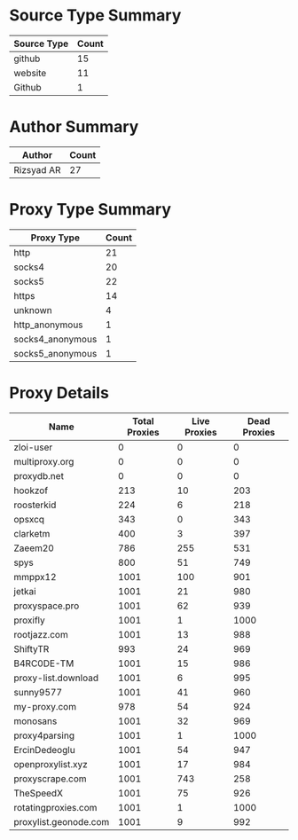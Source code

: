 # Source Type Summary

| Source Type | Count |
|-------------|-------|
| github | 15 |
| website | 11 |
| Github | 1 |


# Author Summary

| Author | Count |
|--------|-------|
| Rizsyad AR | 27 |


# Proxy Type Summary

| Proxy Type | Count |
|------------|-------|
| http | 21 |
| socks4 | 20 |
| socks5 | 22 |
| https | 14 |
| unknown | 4 |
| http_anonymous | 1 |
| socks4_anonymous | 1 |
| socks5_anonymous | 1 |


# Proxy Details

| Name | Total Proxies | Live Proxies | Dead Proxies |
|------|---------------|--------------|---------------|
| zloi-user | 0 | 0 | 0 |
| multiproxy.org | 0 | 0 | 0 |
| proxydb.net | 0 | 0 | 0 |
| hookzof | 213 | 10 | 203 |
| roosterkid | 224 | 6 | 218 |
| opsxcq | 343 | 0 | 343 |
| clarketm | 400 | 3 | 397 |
| Zaeem20 | 786 | 255 | 531 |
| spys | 800 | 51 | 749 |
| mmppx12 | 1001 | 100 | 901 |
| jetkai | 1001 | 21 | 980 |
| proxyspace.pro | 1001 | 62 | 939 |
| proxifly | 1001 | 1 | 1000 |
| rootjazz.com | 1001 | 13 | 988 |
| ShiftyTR | 993 | 24 | 969 |
| B4RC0DE-TM | 1001 | 15 | 986 |
| proxy-list.download | 1001 | 6 | 995 |
| sunny9577 | 1001 | 41 | 960 |
| my-proxy.com | 978 | 54 | 924 |
| monosans | 1001 | 32 | 969 |
| proxy4parsing | 1001 | 1 | 1000 |
| ErcinDedeoglu | 1001 | 54 | 947 |
| openproxylist.xyz | 1001 | 17 | 984 |
| proxyscrape.com | 1001 | 743 | 258 |
| TheSpeedX | 1001 | 75 | 926 |
| rotatingproxies.com | 1001 | 1 | 1000 |
| proxylist.geonode.com | 1001 | 9 | 992 |
